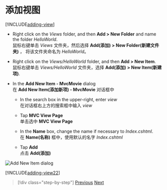 # 添加视图
[!INCLUDE[adding-view](../../includes/mvc-intro/adding_view1.md)]

* Right click on the *Views* folder, and then **Add > New Folder** and name the folder *HelloWorld*.  
鼠标右键单击 *Views* 文件夹，然后选择 **Add(添加) > New Folder(新建文件夹)** ， 将该文件夹命名为 *HelloWorld*。

* Right click on the *Views/HelloWorld* folder, and then **Add > New Item**.  
鼠标右键单击 *Views/HelloWorld*  文件夹，选择 **Add(添加) > New Item(新建项)**.

* In the **Add New Item - MvcMovie** dialog  
在 **Add New Item(添加新项) - MvcMovie** 对话框中

  * In the search box in the upper-right, enter *view*  
  在对话框右上方的搜索框中输入 *view* 

  * Tap **MVC View Page**  
  单击选中 **MVC View Page**

  * In the **Name** box, change the name if necessary to *Index.cshtml*.  
在 **Name(名称)** 框中，使用默认的名字 *Index.cshtml*

  * Tap **Add**  
  点击 **Add(添加)**

![Add New Item dialog](adding-view/_static/add_view.png)

[!INCLUDE[adding-view22](../../includes/mvc-intro/adding_view2.md)]

>[!div class="step-by-step"]
[Previous](adding-controller.md)
[Next](adding-model.md)
